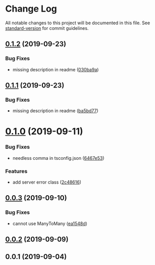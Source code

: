 # Change Log

All notable changes to this project will be documented in this file. See [standard-version](https://github.com/conventional-changelog/standard-version) for commit guidelines.

<a name="0.1.2"></a>
## [0.1.2](https://github.com/Val-istar-Guo/service-template/compare/v0.1.1...v0.1.2) (2019-09-23)


### Bug Fixes

* missing description in readme ([030ba9a](https://github.com/Val-istar-Guo/service-template/commit/030ba9a))



<a name="0.1.1"></a>
## [0.1.1](https://github.com/Val-istar-Guo/service-template/compare/v0.1.0...v0.1.1) (2019-09-23)


### Bug Fixes

* missing description in readme ([ba5bd77](https://github.com/Val-istar-Guo/service-template/commit/ba5bd77))



<a name="0.1.0"></a>
# [0.1.0](https://github.com/Val-istar-Guo/service-template/compare/v0.0.3...v0.1.0) (2019-09-11)


### Bug Fixes

* needless comma in tsconfig.json ([6467e53](https://github.com/Val-istar-Guo/service-template/commit/6467e53))


### Features

* add server error class ([2c48616](https://github.com/Val-istar-Guo/service-template/commit/2c48616))



<a name="0.0.3"></a>
## [0.0.3](https://github.com/Val-istar-Guo/service-template/compare/v0.0.2...v0.0.3) (2019-09-10)


### Bug Fixes

* cannot use ManyToMany ([ea1548d](https://github.com/Val-istar-Guo/service-template/commit/ea1548d))



<a name="0.0.2"></a>
## [0.0.2](https://github.com/Val-istar-Guo/service-template/compare/v0.0.1...v0.0.2) (2019-09-09)



<a name="0.0.1"></a>
## 0.0.1 (2019-09-04)
